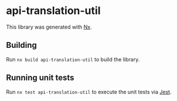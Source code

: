 # api-translation-util

This library was generated with [Nx](https://nx.dev).

## Building

Run `nx build api-translation-util` to build the library.

## Running unit tests

Run `nx test api-translation-util` to execute the unit tests via [Jest](https://jestjs.io).
